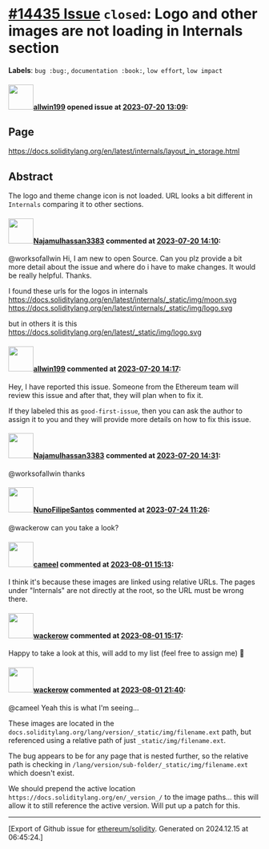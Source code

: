 # [\#14435 Issue](https://github.com/ethereum/solidity/issues/14435) `closed`: Logo and other images are not loading in Internals section 
**Labels**: `bug :bug:`, `documentation :book:`, `low effort`, `low impact`


#### <img src="https://avatars.githubusercontent.com/u/127643894?u=8384cee318253b2a86d171869c90120c311c2086&v=4" width="50">[allwin199](https://github.com/allwin199) opened issue at [2023-07-20 13:09](https://github.com/ethereum/solidity/issues/14435):

## Page

https://docs.soliditylang.org/en/latest/internals/layout_in_storage.html

## Abstract

The logo and theme change icon is not loaded.
URL looks a bit different in `Internals` comparing it to other sections.


#### <img src="https://avatars.githubusercontent.com/u/77961701?u=76313c724fba862ed70f0a2cedf80570cbe15b7c&v=4" width="50">[Najamulhassan3383](https://github.com/Najamulhassan3383) commented at [2023-07-20 14:10](https://github.com/ethereum/solidity/issues/14435#issuecomment-1643999741):

@worksofallwin Hi, I am new to open Source. Can you plz provide a bit more detail about the issue and where do i have to make changes. It would be really helpful. Thanks.

I found these urls for the logos in internals
https://docs.soliditylang.org/en/latest/internals/_static/img/moon.svg
https://docs.soliditylang.org/en/latest/internals/_static/img/logo.svg

but in others it is this
https://docs.soliditylang.org/en/latest/_static/img/logo.svg

#### <img src="https://avatars.githubusercontent.com/u/127643894?u=8384cee318253b2a86d171869c90120c311c2086&v=4" width="50">[allwin199](https://github.com/allwin199) commented at [2023-07-20 14:17](https://github.com/ethereum/solidity/issues/14435#issuecomment-1644011846):

Hey, I have reported this issue. Someone from the Ethereum team will review this issue and after that, they will plan when to fix it. 

If they labeled this as `good-first-issue`, then you can ask the author to assign it to you and they will provide more details on how to fix this issue.

#### <img src="https://avatars.githubusercontent.com/u/77961701?u=76313c724fba862ed70f0a2cedf80570cbe15b7c&v=4" width="50">[Najamulhassan3383](https://github.com/Najamulhassan3383) commented at [2023-07-20 14:31](https://github.com/ethereum/solidity/issues/14435#issuecomment-1644035638):

@worksofallwin thanks

#### <img src="https://avatars.githubusercontent.com/u/2582498?u=a1331723a724eb612a66f75abee3048448e2fe01&v=4" width="50">[NunoFilipeSantos](https://github.com/NunoFilipeSantos) commented at [2023-07-24 11:26](https://github.com/ethereum/solidity/issues/14435#issuecomment-1647728814):

@wackerow can you take a look?

#### <img src="https://avatars.githubusercontent.com/u/137030?v=4" width="50">[cameel](https://github.com/cameel) commented at [2023-08-01 15:13](https://github.com/ethereum/solidity/issues/14435#issuecomment-1660529013):

I think it's because these images are linked using relative URLs. The pages under "Internals" are not directly at the root, so the URL must be wrong there.

#### <img src="https://avatars.githubusercontent.com/u/54227730?u=d309b39e7724bff546ce919e209cb06f440a8fe8&v=4" width="50">[wackerow](https://github.com/wackerow) commented at [2023-08-01 15:17](https://github.com/ethereum/solidity/issues/14435#issuecomment-1660537788):

Happy to take a look at this, will add to my list (feel free to assign me) 🙂

#### <img src="https://avatars.githubusercontent.com/u/54227730?u=d309b39e7724bff546ce919e209cb06f440a8fe8&v=4" width="50">[wackerow](https://github.com/wackerow) commented at [2023-08-01 21:40](https://github.com/ethereum/solidity/issues/14435#issuecomment-1661138147):

@cameel Yeah this is what I'm seeing...

These images are located in the `docs.soliditylang.org/lang/version/_static/img/filename.ext` path, but referenced using a relative path of just `_static/img/filename.ext`. 

The bug appears to be for any page that is nested further, so the relative path is checking in `/lang/version/sub-folder/_static/img/filename.ext` which doesn't exist.

We should prepend the active location `https://docs.soliditylang.org/en/_version_/` to the image paths... this will allow it to still reference the active version. Will put up a patch for this.


-------------------------------------------------------------------------------



[Export of Github issue for [ethereum/solidity](https://github.com/ethereum/solidity). Generated on 2024.12.15 at 06:45:24.]
